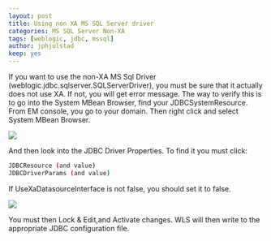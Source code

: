 ```yaml
---
layout: post
title: Using non XA MS SQL Server driver
categories: MS SQL Server Non-XA
tags: [weblogic, jdbc, mssql]
author: jphjulstad
keep: yes
---
```

If you want to use the non-XA MS Sql Driver (weblogic.jdbc.sqlserver.SQLServerDriver), you must be sure that it actually does not use XA. If not, you will get error message. The way to verify this is to go into the System MBean Browser, find your JDBCSystemResource. From EM console, you go to your domain. Then right click and select System MBean Browser.

![](/images/2015-05-28-mssql-non-xa/mbean_browser.png)

And then look into the JDBC Driver Properties. To find it you must click:

```bash
JDBCResource (and value)
JDBCDriverParams (and value)
```

If UseXaDatasourceInterface is not false, you should set it to false.

![](/images/2015-05-28-mssql-non-xa/jdbcdriver_params.png)

You must then Lock & Edit,and Activate changes. WLS will then write to the appropriate JDBC configuration file.


